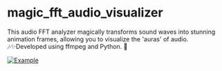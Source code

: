 # magic_fft_audio_visualizer
This audio FFT analyzer magically transforms sound waves into stunning animation frames, allowing you to visualize the 'auras' of audio. 🎶✨Developed using ffmpeg and Python. 🐍


[![Example](https://img.youtube.com/vi/Vm42j1VXXFw/0.jpg)](https://www.youtube.com/watch?v=Vm42j1VXXFw "Переглянути відео")
